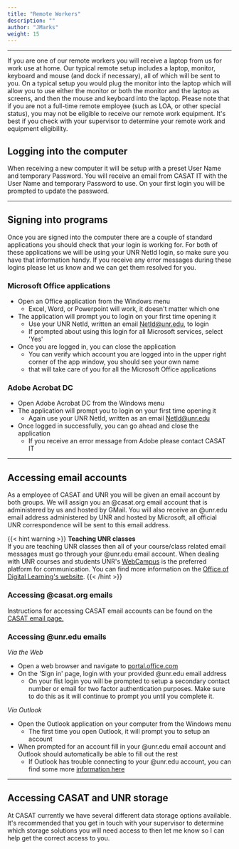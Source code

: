 ```yaml
---
title: "Remote Workers"
description: ""
author: "JMarks"
weight: 15
---
```

---

If you are one of our remote workers you will receive a laptop from us for work use at home. Our typical remote setup includes a laptop, monitor, keyboard and mouse (and dock if necessary), all of which will be sent to you. On a typical setup you would plug the monitor into the laptop which will allow you to use either the monitor or both the monitor and the laptop as screens, and then the mouse and keyboard into the laptop. Please note that if you are not a full-time remote employee (such as LOA, or other special status), you may not be eligible to receive our remote work equipment. It's best if you check with your supervisor to determine your remote work and equipment eligibility.

## Logging into the computer
When receiving a new computer it will be setup with a preset User Name and temporary Password. You will receive an email from CASAT IT with the User Name and temporary Password to use. On your first login you will be prompted to update the password.

---

## Signing into programs
Once you are signed into the computer there are a couple of standard applications you should check that your login is working for. For both of these applications we will be using your UNR NetId login, so make sure you have that information handy. If you receive any error messages during these logins please let us know and we can get them resolved for you.

### Microsoft Office applications
- Open an Office application from the Windows menu
    - Excel, Word, or Powerpoint will work, it doesn't matter which one
- The application will prompt you to login on your first time opening it
    - Use your UNR NetId, written an email NetId@unr.edu, to login
    - If prompted about using this login for all Microsoft services, select 'Yes'
- Once you are logged in, you can close the application
    - You can verify which account you are logged into in the upper right corner of the app window, you should see your own name
    - that will take care of you for all the Microsoft Office applications

### Adobe Acrobat DC
- Open Adobe Acrobat DC from the Windows menu
- The application will prompt you to login on your first time opening it
    - Again use your UNR NetId, written as an email NetId@unr.edu
- Once logged in successfully, you can go ahead and close the application
    - If you receive an error message from Adobe please contact CASAT IT

---

## Accessing email accounts
As a employee of CASAT and UNR you will be given an email account by both groups. We will assign you an @casat.org email account that is administered by us and hosted by GMail. You will also receive an @unr.edu email address administered by UNR and hosted by Microsoft, all official UNR correspondence will be sent to this email address.

{{< hint warning >}}
**Teaching UNR classes**\
If you are teaching UNR classes then all of your course/class related email messages must go through your @unr.edu email account. When dealing with UNR courses and students UNR's [WebCampus](https://unr.instructure.com/login/canvas) is the preferred platform for communication. You can find more information on the [Office of Digital Learning's website](https://www.unr.edu/digital-learning/webcampus/communication-strategies).
{{< /hint >}}

### Accessing @casat.org emails
Instructions for accessing CASAT email accounts can be found on the [CASAT email page.](/casat_resources/email)

### Accessing @unr.edu emails
*Via the Web*
- Open a web browser and navigate to [portal.office.com](https://portal.office.com)
- On the 'Sign in' page, login with your provided @unr.edu email address
    - On your fist login you will be prompted to setup a secondary contact number or email for two factor authentication purposes. Make sure to do this as it will continue to prompt you until you complete it.

*Via Outlook*    
- Open the Outlook application on your computer from the Windows menu
    - The first time you open Outlook, it will prompt you to setup an account
- When prompted for an account fill in your @unr.edu email account and Outlook should automatically be able to fill out the rest
    - If Outlook has trouble connecting to your @unr.edu account, you can find some more [information here](https://unr.teamdynamix.com/TDClient/2684/Portal/KB/?CategoryID=19232)

---

## Accessing CASAT and UNR storage

At CASAT currently we have several different data storage options available. It's recommended that you get in touch with your supervisor to determine which storage solutions you will need access to then let me know so I can help get the correct access to you.
